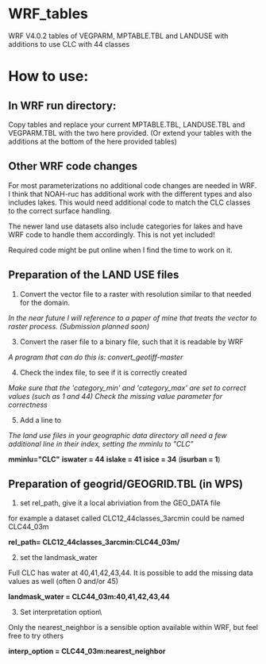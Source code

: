 # WRF_tables
WRF V4.0.2 tables of VEGPARM, MPTABLE.TBL and LANDUSE with additions to use CLC with 44 classes

# How to use:

## In WRF run directory:

Copy tables and replace your current MPTABLE.TBL, LANDUSE.TBL and VEGPARM.TBL with the two here provided.
(Or extend your tables with the additions at the bottom of the here provided tables)

## Other WRF code changes

For most parameterizations no additional code changes are needed in WRF.
I think that NOAH-ruc has additional work with the different types and also includes lakes. 
This would need additional code to match the CLC classes to the correct surface handling.

The newer land use datasets also include categories for lakes and have WRF code to handle them accordingly.
This is not yet included!

Required code might be put online when I find the time to work on it.

## Preparation of the LAND USE files

1) Convert the vector file to a raster with resolution similar to that needed for the domain. 

*In the near future I will reference to a paper of mine that treats the vector to raster process. (Submission planned soon)*

3) Convert the raser file to a binary file, such that it is readable by WRF

*A program that can do this is: convert_geotiff-master*

4) Check the index file, to see if it is correctly created

*Make sure that the 'category_min' and 'category_max' are set to correct values (such as 1 and 44)*
*Check the missing value parameter for correctness*

5) Add a line to 

*The land use files in your geographic data directory all need a few additional line in their index, setting the mminlu to "CLC"*

**mminlu="CLC"**
**iswater = 44**
**islake = 41**
**isice = 34**
(**isurban = 1**)

## Preparation of geogrid/GEOGRID.TBL (in WPS)

1) set rel_path, give it a local abriviation from the GEO_DATA file

for example a dataset called CLC12_44classes_3arcmin could be named CLC44_03m

**rel_path=     CLC12_44classes_3arcmin:CLC44_03m/**

2) set the landmask_water

Full CLC has water at 40,41,42,43,44. It is possible to add the missing data values as well (often 0 and/or 45) 

**landmask_water = CLC44_03m:40,41,42,43,44**

3) Set interpretation option\

Only the nearest_neighbor is a sensible option available within WRF, but feel free to try others

**interp_option =     CLC44_03m:nearest_neighbor**
